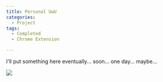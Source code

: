 ```yaml
---
title: Personal UwU
categories:
  - Project
tags:
  - Completed
  - Chrome Extension

---
```


I'll put something here eventually... soon... one day... maybe...

<img src="/images/gifs/dabbing.gif">